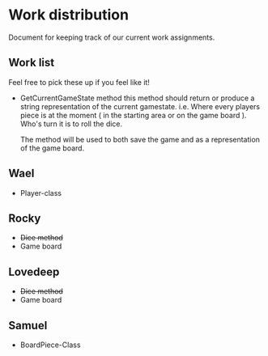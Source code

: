 # Work distribution
Document for keeping track of our current work assignments.

## Work list
Feel free to pick these up if you feel like it!
* GetCurrentGameState method
  this method should return or produce a string representation of the current gamestate.
  i.e. 
  Where every players piece is at the moment ( in the starting area or on the game board ).
  Who's turn it is to roll the dice.
  
  The method will be used to both save the game and as a representation of the game board.


## Wael
* Player-class

## Rocky
* ~~Dice method~~
* Game board

## Lovedeep
* ~~Dice method~~
* Game board

## Samuel
* BoardPiece-Class


